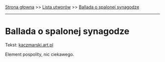 [Strona głowna](../index.md) >> [Lista utworów](../list.md) >> [Ballada o spalonej synagodze](55.md)

---

# Ballada o spalonej synagodze

Tekst: [kaczmarski.art.pl](https://www.kaczmarski.art.pl/tworczosc/wiersze/ballada-o-spalonej-synagodze/)

Element pospolity, nic ciekawego.